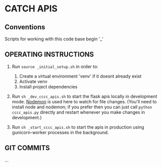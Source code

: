 # CATCH APIS

## Conventions

Scripts for working with this code base begin '\_'

## OPERATING INSTRUCTIONS

1. Run `source _initial_setup.sh` in order to:

    1. Create a virtual environment 'venv' if it doesnt already exist
    2. Activate venv
    3. Install project dependencies

2. Run `sh _dev_cccc_apis.sh` to start the flask apis locally in development mode. [Nodemon](https://www.npmjs.com/package/nodemon) is used here to watch for file changes. (You'll need to install node and nodemon; if you prefer then you can just call `python cccc_apis.py` directly and restart whenever you make changes in development.)

3. Run `sh _start_cccc_apis.sh` to start the apis in production using gunicorn-worker processes in the background.

## GIT COMMITS

...
